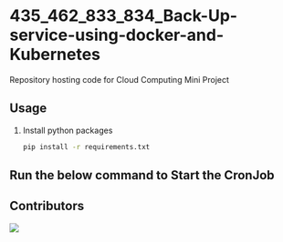 # 435_462_833_834_Back-Up-service-using-docker-and-Kubernetes

Repository hosting code for Cloud Computing Mini Project

## Usage

1. Install python packages
   ```sh
   pip install -r requirements.txt
   ```
## Run the below command to Start the CronJob

## Contributors

<a href="https://github.com/Hemabhushan-r/435_462_833_834_Back-Up-service-using-docker-and-Kubernetes/graphs/contributors">
  <img src="https://contrib.rocks/image?repo=Hemabhushan-r/435_462_833_834_Back-Up-service-using-docker-and-Kubernetes" />
</a>
